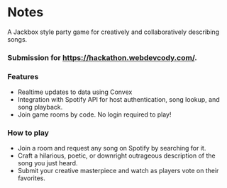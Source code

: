 # Notes
A Jackbox style party game for creatively and collaboratively describing songs.
### Submission for https://hackathon.webdevcody.com/. 

### Features
- Realtime updates to data using Convex
- Integration with Spotify API for host authentication, song lookup, and song playback.
- Join game rooms by code. No login required to play!

### How to play
- Join a room and request any song on Spotify by searching for it.
- Craft a hilarious, poetic, or downright outrageous description of the song you just heard.
- Submit your creative masterpiece and watch as players vote on their favorites.
